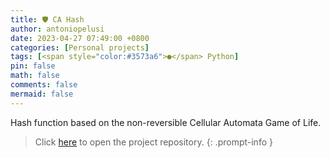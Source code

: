 ```yaml
---
title: 🛡️ CA Hash
author: antoniopelusi
date: 2023-04-27 07:49:00 +0800
categories: [Personal projects]
tags: [<span style="color:#3573a6">●</span> Python]
pin: false
math: false
comments: false
mermaid: false
---
```


[GithubLink]: https://github.com/antoniopelusi/CA-hash

Hash function based on the non-reversible Cellular Automata Game of Life.

> Click [here][GithubLink] to open the project repository.
{: .prompt-info }